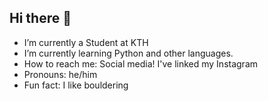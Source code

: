 ## Hi there 👋

- I’m currently a Student at KTH
- I’m currently learning Python and other languages.
- How to reach me: Social media! I've linked my Instagram
- Pronouns: he/him
- Fun fact: I like bouldering
